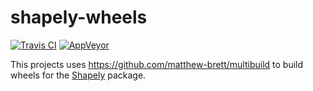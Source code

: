 shapely-wheels
==============

[![Travis CI](https://app.travis-ci.com/shapely/shapely-wheels.svg?branch=master)](https://app.travis-ci.com/shapely/shapely-wheels)
[![AppVeyor](https://ci.appveyor.com/api/projects/status/t6fr14sx1v69euet?svg=true)](https://ci.appveyor.com/project/frsci/shapely-wheels)

This projects uses https://github.com/matthew-brett/multibuild to build wheels
for the [Shapely](https://github.com/shapely/shapely) package.
